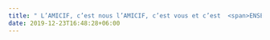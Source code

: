 ```yaml
---
title: " L’AMICIF, c’est nous l’AMICIF, c’est vous et c’est  <span>ENSEMBLE</span> que nous continuerons à faire vivre ce réseau inter-culturel unique !”</span>"
date: 2019-12-23T16:48:28+06:00
---
```

